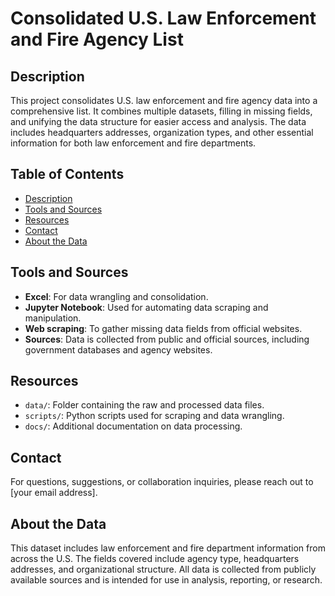 # Consolidated U.S. Law Enforcement and Fire Agency List

## Description
This project consolidates U.S. law enforcement and fire agency data into a comprehensive list. It combines multiple datasets, filling in missing fields, and unifying the data structure for easier access and analysis. The data includes headquarters addresses, organization types, and other essential information for both law enforcement and fire departments.

## Table of Contents
- [Description](#description)
- [Tools and Sources](#tools-and-sources)
- [Resources](#resources)
- [Contact](#contact)
- [About the Data](#about-the-data)

## Tools and Sources
- **Excel**: For data wrangling and consolidation.
- **Jupyter Notebook**: Used for automating data scraping and manipulation.
- **Web scraping**: To gather missing data fields from official websites.
- **Sources**: Data is collected from public and official sources, including government databases and agency websites.

## Resources
- `data/`: Folder containing the raw and processed data files.
- `scripts/`: Python scripts used for scraping and data wrangling.
- `docs/`: Additional documentation on data processing.

## Contact
For questions, suggestions, or collaboration inquiries, please reach out to [your email address].

## About the Data
This dataset includes law enforcement and fire department information from across the U.S. The fields covered include agency type, headquarters addresses, and organizational structure. All data is collected from publicly available sources and is intended for use in analysis, reporting, or research.
